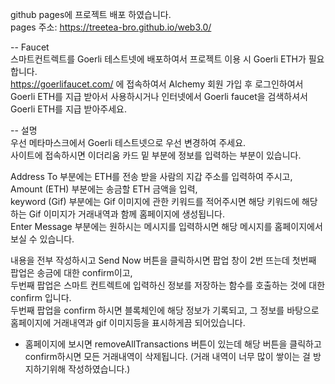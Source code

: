 github pages에 프로젝트 배포 하였습니다.  
pages 주소: https://treetea-bro.github.io/web3.0/  

-- Faucet  
스마트컨트렉트를 Goerli 테스트넷에 배포하여서 프로젝트 이용 시 Goerli ETH가 필요합니다.  
https://goerlifaucet.com/ 에 접속하여서 Alchemy 회원 가입 후 로그인하여서 Goerli ETH를 지급 받아서 사용하시거나 인터넷에서 Goerli faucet을 검색하셔서 Goerli ETH를 지급 받아주세요.  
  
-- 설명  
우선 메타마스크에서 Goerli 테스트넷으로 우선 변경하여 주세요.  
사이트에 접속하시면 이더리움 카드 밑 부분에 정보를 입력하는 부분이 있습니다.  
  
Address To 부분에는 ETH를 전송 받을 사람의 지갑 주소를 입력하여 주시고,
Amount (ETH) 부분에는 송금할 ETH 금액을 입력,  
keyword (Gif) 부분에는 Gif 이미지에 관한 키워드를 적어주시면 해당 키워드에 해당하는 Gif 이미지가 거래내역과 함께 홈페이지에 생성됩니다.  
Enter Message 부분에는 원하시는 메시지를 입력하시면 해당 메시지를 홈페이지에서 보실 수 있습니다.  
  
내용을 전부 작성하시고 Send Now 버튼을 클릭하시면 팝업 창이 2번 뜨는데 첫번째 팝업은 송금에 대한 confirm이고,   
두번째 팝업은 스마트 컨트렉트에 입력하신 정보를 저장하는 함수를 호출하는 것에 대한 confirm 입니다.  
두번째 팝업을 confirm 하시면 블록체인에 해당 정보가 기록되고, 그 정보를 바탕으로 홈페이지에 거래내역과 gif 이미지등을 표시하게끔 되어있습니다.  
  
* 홈페이지에 보시면 removeAllTransactions 버튼이 있는데 해당 버튼을 클릭하고 confirm하시면 모든 거래내역이 삭제됩니다. (거래 내역이 너무 많이 쌓이는 걸 방지하기위해 작성하였습니다.)
